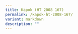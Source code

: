 ```yaml
---
title: Kapok (HT 2008 167)
permalink: /kapok-ht-2008-167/
variant: markdown
description: ""
---
```

